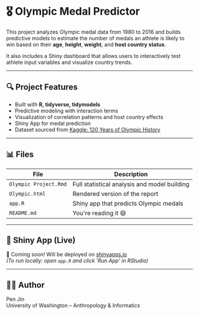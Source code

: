 # 🎖️ Olympic Medal Predictor

This project analyzes Olympic medal data from 1980 to 2016 and builds predictive models to estimate the number of medals an athlete is likely to win based on their **age**, **height**, **weight**, and **host country status**.

It also includes a Shiny dashboard that allows users to interactively test athlete input variables and visualize country trends.

---

## 🔍 Project Features

- Built with **R, tidyverse, tidymodels**
- Predictive modeling with interaction terms
- Visualization of correlation patterns and host country effects
- Shiny App for medal prediction
- Dataset sourced from [Kaggle: 120 Years of Olympic History](https://www.kaggle.com/datasets/heesoo37/120-years-of-olympic-history-athletes-and-results)

---

## 📊 Files

| File                  | Description |
|-----------------------|-------------|
| `Olympic Project.Rmd` | Full statistical analysis and model building |
| `Olympic.html`        | Rendered version of the report |
| `app.R`               | Shiny app that predicts Olympic medals |
| `README.md`           | You're reading it 😄 |

---

## 🚀 Shiny App (Live)

🔗 Coming soon! Will be deployed on [shinyapps.io](https://www.shinyapps.io)  
*(To run locally: open `app.R` and click 'Run App' in RStudio)*

---

## 👩‍💻 Author

Pen Jin  
University of Washington – Anthropology & Informatics  
